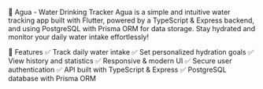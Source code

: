 🌊 Agua - Water Drinking Tracker
Agua is a simple and intuitive water tracking app built with Flutter, powered by a TypeScript & Express backend, and using PostgreSQL with Prisma ORM for data storage. Stay hydrated and monitor your daily water intake effortlessly!

🚀 Features
✅ Track daily water intake
✅ Set personalized hydration goals
✅ View history and statistics
✅ Responsive & modern UI
✅ Secure user authentication
✅ API built with TypeScript & Express
✅ PostgreSQL database with Prisma ORM
